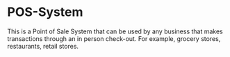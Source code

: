# POS-System
This is a Point of Sale System that can be used by any business that makes transactions through an in person check-out. For example, grocery stores, restaurants, retail stores.
